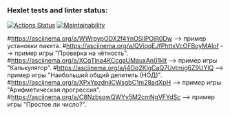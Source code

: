### Hexlet tests and linter status:
[![Actions Status](https://github.com/Dmitry597/python-project-49/actions/workflows/hexlet-check.yml/badge.svg)](https://github.com/Dmitry597/python-project-49/actions)
[![Maintainability](https://api.codeclimate.com/v1/badges/480349d276f903635fa2/maintainability)](https://codeclimate.com/github/Dmitry597/python-project-49/maintainability)



#https://asciinema.org/a/WWrpypODX2f4YnOSIlPOiR0Dw  --> пример установки пакета.
#https://asciinema.org/a/QViqqEJfPhttxVcOFBoyMAlof  --> пример игры "Проверка на чётность".
#https://asciinema.org/a/XCqTlna4KCcgaUMauxAn01kIt  --> пример игры "Калькулятор".
#https://asciinema.org/a/j4Oq2KlgCaQ7Uvtmig6Z9UYlQ  --> пример игры "Наибольший общий делитель (НОД)".
#https://asciinema.org/a/XPxYpzdniiCWsgbC1m28adXpH  --> пример игры "Арифметическая прогрессия".
#https://asciinema.org/a/C8NzbsqwQWYv5M2cmNgVFYdSc  --> пример игры "Простое ли число?".